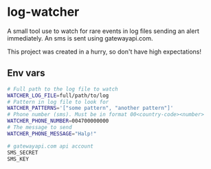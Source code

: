 # log-watcher

A small tool use to watch for rare events in log files
sending an alert immediately. An sms is sent using
gatewayapi.com.

This project was created in a hurry, so don't have high expectations!

## Env vars

```bash
# Full path to the log file to watch
WATCHER_LOG_FILE=full/path/to/log
# Pattern in log file to look for
WATCHER_PATTERNS='["some pattern", "another pattern"]'
# Phone number (sms). Must be in format 00<country-code><number>
WATCHER_PHONE_NUMBER=004700000000
# The message to send
WATCHER_PHONE_MESSAGE="Halp!"

# gatewayapi.com api account
SMS_SECRET
SMS_KEY
```
